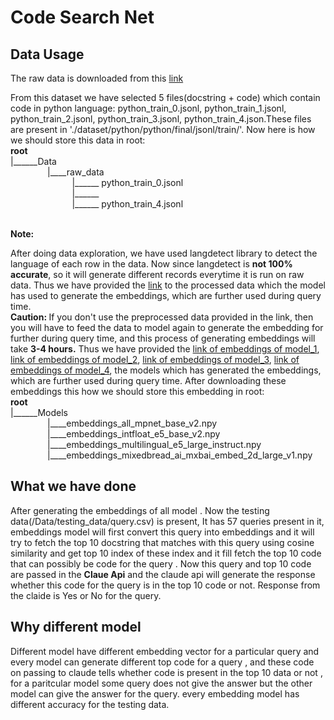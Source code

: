 <h1> Code Search Net</h1>
<h2>Data Usage</h2>
<p>The raw data is downloaded from this <a href="https://www.kaggle.com/datasets/omduggineni/codesearchnet/data">link</a></p>
<p>From this dataset we have selected 5 files(docstring + code) which contain code in python language: python_train_0.jsonl, python_train_1.jsonl, python_train_2.jsonl, python_train_3.jsonl, python_train_4.json.These files are present in './dataset/python/python/final/jsonl/train/'.
Now here is how we should store this data in root:<br>
<b>root</b><br>
|______Data<br>
&nbsp;&nbsp;&nbsp;&nbsp;&nbsp;&nbsp;&nbsp;&nbsp;&nbsp;&nbsp;&nbsp;&nbsp;&nbsp;&nbsp;     |____raw_data<br>
&nbsp;&nbsp;&nbsp;&nbsp;&nbsp;&nbsp;&nbsp;&nbsp;&nbsp;&nbsp;&nbsp;&nbsp;&nbsp;&nbsp;&nbsp;&nbsp;&nbsp;&nbsp;&nbsp;&nbsp;&nbsp;&nbsp;&nbsp;&nbsp;                |______ python_train_0.jsonl<br>
&nbsp;&nbsp;&nbsp;&nbsp;&nbsp;&nbsp;&nbsp;&nbsp;&nbsp;&nbsp;&nbsp;&nbsp;&nbsp;&nbsp;&nbsp;&nbsp;&nbsp;&nbsp;&nbsp;&nbsp;&nbsp;&nbsp;&nbsp;&nbsp;                |______<br>
&nbsp;&nbsp;&nbsp;&nbsp;&nbsp;&nbsp;&nbsp;&nbsp;&nbsp;&nbsp;&nbsp;&nbsp;&nbsp;&nbsp;&nbsp;&nbsp;&nbsp;&nbsp;&nbsp;&nbsp;&nbsp;&nbsp;&nbsp;&nbsp;               |______ python_train_4.jsonl<br>
</p>
<br>
<b>Note:</b><p> After doing data exploration, we have used langdetect library to detect the language of each row in the data. Now since langdetect is <b>not 100% accurate</b>, so it will generate different records
everytime it is run on raw data.
Thus we have provided the <a href="https://drive.google.com/file/d/1bLikw_SwcHxvVD9AmcK_E73rQajFqKRk/view?usp=sharing">link</a> to the processed data which the model has used to generate the embeddings, which are further used during query time.<br>
<b>Caution: </b> If you don't use the preprocessed data provided in the link, then you will have to feed the data to model again  to generate the embedding for further during query time, and this process of generating embeddings will take <b>3-4 hours.</b>
Thus we have provided the <a href="https://drive.google.com/file/d/1drjOcMPYLHwW_9sTjmou1lNZah-X2E-L/view?usp=sharing">link of embeddings of model_1</a>,
  <a href="https://drive.google.com/file/d/1NFyxfvNocy_1PCCxc_M4weHL58zUSgfg/view?usp=sharing">link of embeddings of model_2</a>,
  <a href="https://drive.google.com/file/d/1cbDh820oqAD_wVQ3WsSV3N4awnG_njav/view?usp=sharing">link of embeddings of model_3</a>,
  <a href="https://drive.google.com/file/d/1kR70NPqQD0w0fTp9bprrOL8zjYTYuCV7/view?usp=sharing">link of embeddings of model_4</a>,
 the models which has generated the embeddings, which are further used during query time.
After downloading these embeddings  this how we should store this embedding in root:<br>
<b>root</b><br>
|______Models<br>
&nbsp;&nbsp;&nbsp;&nbsp;&nbsp;&nbsp;&nbsp;&nbsp;&nbsp;&nbsp;&nbsp;&nbsp;&nbsp;&nbsp;     |____embeddings_all_mpnet_base_v2.npy<br>
&nbsp;&nbsp;&nbsp;&nbsp;&nbsp;&nbsp;&nbsp;&nbsp;&nbsp;&nbsp;&nbsp;&nbsp;&nbsp;&nbsp;     |____embeddings_intfloat_e5_base_v2.npy<br>
&nbsp;&nbsp;&nbsp;&nbsp;&nbsp;&nbsp;&nbsp;&nbsp;&nbsp;&nbsp;&nbsp;&nbsp;&nbsp;&nbsp;     |____embeddings_multilingual_e5_large_instruct.npy<br>
&nbsp;&nbsp;&nbsp;&nbsp;&nbsp;&nbsp;&nbsp;&nbsp;&nbsp;&nbsp;&nbsp;&nbsp;&nbsp;&nbsp;     |____embeddings_mixedbread_ai_mxbai_embed_2d_large_v1.npy<br>
</p>

<h2> What we have done</h2>
<p>After generating the embeddings of all model . Now the testing data(/Data/testing_data/query.csv) is present, It has 57 queries present in it,  embeddings model will first convert this query into embeddings and it will try to fetch the top 10 docstring that matches with this query using cosine similarity and get top 10 index of these index and it fill fetch the top 10 code that can possibly be code for the query . Now this query and top 10 code are passed in the <b>Claue Api</b> and the claude api will generate the response whether this code for the query is in the top 10 code or not. Response from the claide is Yes or No for the query. </p>
<h2>Why different model</h2>
<p>Different model have different embedding vector for a particular query and every model can generate different top code for a query , and these code on passing to claude tells whether code is present in the top 10 data or not , for a paritcular model some query does not give the answer but the other model can give the answer for the query.
every embedding model has different accuracy for the testing data.
</p>

